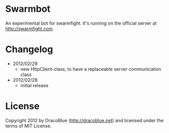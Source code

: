 # Swarmbot

An experimental bot for swarmfight. It's running on the official server at <http://swarmfight.com>.

# Changelog

- 2012/02/29
  - new HttpClient-class, to have a replaceable server communication class
- 2012/02/28
  - initial release

# License

Copyright 2012 by DracoBlue (<http://dracoblue.net>) and licensed under the terms of MIT License.
